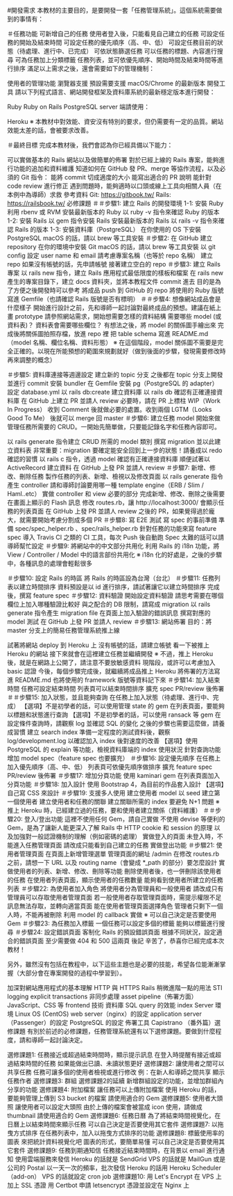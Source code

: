 #開發需求
本教材的主要目的，是要開發一套「任務管理系統」。這個系統需要做到的事情有：

＃任務功能
可新增自己的任務
使用者登入後，只能看見自己建立的任務
可設定任務的開始及結束時間
可設定任務的優先順序（高、中、低）
可設定任務目前的狀態（待處理、進行中、已完成）
可依狀態篩選任務
可以任務的標題、內容進行搜尋
可為任務加上分類標籤
任務列表，並可依優先順序、開始時間及結束時間等進行排序
滿足以上需求之後，還會需要如下的管理機制：

使用者的管理功能
瀏覽器支援
預設需要支援 macOS/Chrome 的最新版本
開發工具
請以下列程式語言、網站開發框架及資料庫系統的最新穩定版本進行開發：

Ruby
Ruby on Rails
PostgreSQL
server 端請使用：

Heroku
※ 本教材中對效能、資安沒有特別的要求，但仍需要有一定的品質。網站效能太差的話，會被要求改善。

＃最終目標
完成本教材後，我們會認為你已經具備以下能力：

可以實做基本的 Rails 網站以及做簡單的佈署
對於已經上線的 Rails 專案，能夠進行功能的追加和資料維護
知道如何在 GitHub 發 PR、merge 等協作流程，以及必須的 Git 指令：
能將 commit 切成適度的大小
能寫出適合的 PR 說明
能針對 code review 進行修正
遇到問題時，能夠適時以口頭或線上工具向相關人員（在本例中為導師）求救
參考資料
Git: https://gitbook.tw/
Rails: https://railsbook.tw/
必修課題
＃＃步驟1: 建立 Rails 的開發環境
1-1: 安裝 Ruby
利用 rbenv 或 RVM 安裝最新版本的 Ruby
以 ruby -v 指令來確認 Ruby 的版本
1-2: 安裝 Rails
以 gem 指令安裝 Rails
安裝最新版本的 Rails
以 rails -v 指令來確認 Rails 的版本
1-3: 安裝資料庫（PostgreSQL）
在你使用的 OS 下安裝 PostgreSQL
macOS 的話，請以 brew 等工具安裝
＃步驟2: 在 GitHub 建立 repository
在你的環境中安裝 Git
macOS 的話，請以 brew 等工具安裝
以 git config 設定 user name 和 email
請考慮專案名稱（也等於 repo 名稱）
建立 repo
如果沒有帳號的話，先申請帳號
接著建立空白的 repo
＃步驟3: 建立 Rails 專案
以 rails new 指令，建立 Rails 應用程式最低限度的樣板和檔案
在 rails new 產生的專案目錄下，建立 docs 資料夾，並將本教程文件 commit 進去
目的是為了方便之後開發時可以參考
將成品 push 到 GitHub 的 repo
將使用的 Ruby 版號寫進 Gemfile（也請確認 Rails 版號是否有標明）
＃＃步驟4: 想像網站成品會是什麼樣子
開始進行設計之前，先和導師一起討論對最終成品的預想。建議在紙上畫 prototype
請參照網站需求，開始想需要怎樣的資料結構
需要哪些 model (或資料表)？
資料表會需要哪些欄位？
有想法之後，將 model 的關係圖手繪出來
完成後將關係圖拍照存檔，放進 repo 裡
把 table schema 寫進 README.md（model 名稱、欄位名稱、資料形態）
※ 在這個階段，model 關係圖不需要是完全正確的。以現在所能預想的範圍來規劃就好（做到後面的步驟，發現需要修改時再來調整的概念）

＃步驟5: 資料庫連接等週邊設定
建立新的 topic 分支
之後都在 topic 分支上開發並進行 commit
安裝 bundler
在 Gemfile 安裝 pg（PostgreSQL 的 adapter）
設定 database.yml
以 rails db:create 建立資料庫
以 rails db 確認有正確連接資料庫
在 GitHub 上建立 PR 並請人 review
必要時，請在 PR 上標柱 WIP（Work In Progress）
收到 Comment 後就做必要的處置。收到兩個 LGTM（Looks Good To Me） 後就可以 merge 回 master
＃步驟6: 建立任務 model
開始來做管理任務所需要的 CRUD。一開始先簡單做，只要能記錄名字和任務內容即可。

以 rails generate 指令建立 CRUD 所需的 model 類別
撰寫 migration 並以此建立資料表
非常重要：migration 要確定能安全回到上一步的狀態！請養成以 redo 確認的習慣
以 rails c 指令，透過 model 確認有正確連接資料庫
順便試著以 ActiveRecord 建立資料
在 GitHub 上發 PR 並請人 review
＃步驟7: 新增、修改、刪除任務
製作任務的列表、新增、檢視以及修改頁面
以 rails generate 指令產生 controller
請和導師討論要用哪一種 template engine（ERB / Slim / Haml..etc）
實做 controller 和 view 必要的部分
完成新增、修改、刪除之後需要在畫面上顯示的 Flash 訊息
修改 routes.rb，讓 http://localhost:3000/ 會顯示任務的列表頁面
在 GitHub 上發 PR 並請人 review
之後的 PR，如果覺得過於龐大，就需要開始考慮分割成多個 PR
＃步驟8: 寫 E2E 測試
寫 spec 的事前準備
準備 spec/spec_helper.rb 、spec/rails_helper.rb
針對任務的功能來寫 feature spec
導入 Travis CI 之類的 CI 工具，每次 Push 後自動跑 Spec
太難的話可以請導師幫忙設定
＃步驟9: 將網站中的中文部分共用化
利用 Rails 的 i18n 功能，將 View / Controller / Model 中的語言部份共用化
※ i18n 化的好處是，之後的步驟中，各種訊息的處理會輕鬆很多

＃步驟10: 設定 Rails 的時區
將 Rails 的時區設為台灣（台北）
＃步驟11: 任務列表以建立時間排序
資料預設是以 id 進行排序，請試著讓它以建立時間排序
完成後，撰寫 feature spec
＃步驟12: 資料驗證
開始設定資料驗證
請思考需要在哪個欄位上加入哪種驗證比較好
與之配合的 DB 限制，請寫成 migration
以 rails generate 指令產生 migration file
在頁面上加入驗證的錯誤訊息
撰寫對應的 model 測試
在 GitHub 上發 PR 並請人 review
＃步驟13: 網站佈署
目的：將 master 分支上的簡易任務管理系統推上線

試著將網站 deploy 到 Heroku 上
沒有帳號的話，請建立帳號
看一下被推上 Heroku 的網站
接下來就會在這裡建立任務並繼續開發
※ 不過，推上 Heroku 後，就是在網路上公開了，請注意不要放敏感資料
現階段，或許可以考慮加入 basic 認證
今後，每個步驟完成後，就繼續將成品推上 Heroku
將佈署的方法寫進 README.md
也將使用的 framework 版號等資料記下來
＃步驟14: 加入結束時間
任務可設定結束時間
列表頁可以結束時間排序
擴充 spec
PR/review 後佈署
＃＃步驟15: 加入狀態，並且能夠查詢
在任務上加入狀態（待處理、進行中、完成）
【選項】不是初學者的話，可以使用管理 state 的 gem
在列表頁面，要能夠以標題和狀態進行查詢
【選項】不是初學者的話，可以使用 ransack 等 gem
在設定條件查詢時，請觀察 log 並確認 SQL 的變化
之後的步驟也需要這麼做，請養成習慣
建立 search index
準備一定程度的測試資料後，觀察 log/development.log 以確認加入 index 後對速度的改善
【選項】使用 PostgreSQL 的 explain 等功能，檢視資料庫端的 index 使用狀況
針對查詢功能增加 model spec（feature spec 也要擴充）
＃步驟16: 設定優先順序
在任務上加入優先順序（高、中、低）
列表頁可依優先順序做排序
擴充 feature spec
PR/review 後佈署
＃步驟17: 增加分頁功能
使用 kaminari gem 在列表頁面加入分頁功能
＃步驟18: 加入設計
使用 Bootstrap 4，為目前的作品套入設計
【選項】自己寫 CSS 來設計
＃步驟19: 支援多人使用
建立使用者 model
以 seed 建立第一個使用者
建立使用者和任務的關聯
建立關聯所需的 index
要避免 N+1 問題
※ 推上 Heroku 時，已經建立過的任務，要和使用者建立關係（資料維護）
＃＃步驟20: 登入/登出功能
這裡不使用任何 Gem，請自己實做
不使用 devise 等便利的 Gem，是為了讓新人能更深入了解 Rails 中 HTTP cookie 和 session 的原理
以及加強對一般認證機制的理解（例如密碼的處理）
實做登入的頁面
未登入時，不能進入任務管理頁面
請改成只能看到自己建立的任務
實做登出功能
＃步驟21: 使用者管理頁面
在頁面上新增管理選單
管理頁面的網址 /admin
在修改 routes.rb 之前，請想一下 URL 以及 routing name（會變成 *_path 的部分）要怎麼設計
實做使用者的列表、新增、修改、刪除等功能
刪除使用者後，也一併刪除該使用者的任務
在使用者列表頁面，顯示使用者的任務數量
能夠看到使用者所建立的任務列表
＃步驟22: 為使用者加入角色
將使用者分為管理員和一般使用者
請改成只有管理員可以存取使用者管理頁面
若一般使用者存取管理頁面時，需提示權限不足訊息無法存取，並轉向適當頁面
能在使用者管理頁面選擇角色
管理者只剩下一個人時，不能再被刪除
利用 model 的 callback 實做
※ 可以自己決定是否要使用 Gem
＃步驟23: 為任務加入標籤
一個任務可以設定多個的標籤
能夠以標籤進行搜尋
＃步驟24: 設定錯誤頁面
客制化 Rails 的預設錯誤頁面
根據不同狀況，設定適合的錯誤頁面
至少需要做 404 和 500 這兩頁
後記
辛苦了，恭喜你已經完成本次教材！

另外，雖然沒有包括在教程中，以下這些主題也是必要的技能，希望各位能漸漸掌握（大部分會在專案開發的過程中學習到）。

加深對網站應用程式的基本理解
HTTP 與 HTTPS
Rails 稍微進階一點的用法
STI
logging
explicit transactions
非同步處理
asset pipeline（佈署方面）
JavaScript、CSS 等 frontend 技術
資料庫
SQL
query 的效能
index
Server 環境
Linux OS (CentOS)
web server（nginx）的設定
application server（Passenger）的設定
PostgreSQL 的設定
佈署工具
Capistrano
（番外篇）選修課題
有別於前述的必修課題，任務管理系統還有以下選修課題。要做到什麼程度，請和導師一起討論決定。

選修課題1: 任務接近或超過結束時間時，顯示提示訊息
在登入時提醒有接近或超過結束時間的任務
如果能做出已讀、未讀狀態更好
選修課題2: 讓使用者之間可以共享任務
任務可讓多個的使用者檢視或進行修改
例：在新人和導師之間共享
顯示任務作者
選修課題3: 群組
選修課題2的延續
新增群組設定的功能，並增加群組內分享的功能
選修課題4: 附加檔案
讓任務可以上傳附加檔案
使用 Heroku 的話，要能夠管理上傳到 S3 bucket 的檔案
請使用適合的 Gem
選修課題5: 使用者大頭照
讓使用者可以設定大頭照
由於上傳的檔案會被當成 icon 使用，請做成 thumbnail
請使用適合的 Gem
選修課題6: 任務日曆
為了將結束時間視覺化，在日曆上以結束時間來顯示任務
可以自己決定是否要使用其它套件
選修課題7: 以拖曳方式排序
在任務列表中，加入以拖曳方式排序的功能
選修課題8: 標籤使用率的圖表
來把統計資料視覺化吧
圖表的形式，要簡單易懂
可以自己決定是否要使用其它套件
選修課題9: 任務到期通知信
任務接近結束時間時，在背景以 email 進行通知
使用雲端服務來發信
Heroku 的話就是 SendGrid
VPS 的話就是 MailGun 或是公司的 Postal
以一天一次的頻率，批次發信
Heroku 的話用 Heroku Scheduler（add-on）
VPS 的話就設定 cron job
選修課題10: 用 Let's Encrypt 在 VPS 上加上 SSL 憑證
用 Certbot 申請 letsencrypt 憑證並設定在 Nginx 上
